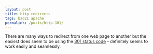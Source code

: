 ```yaml
---
layout: post
title: http redirects 
tags: bad21 apache
permalink: /posts/http-301/
---
```



There are many ways to redirect from one web page to another but the easiest does seem to be using the [301 status code](https://css-tricks.com/redirect-web-page/) - definitely seems to work easily and seamlessly.